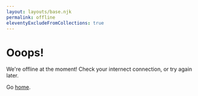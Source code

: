 ```yaml
---
layout: layouts/base.njk
permalink: offline
eleventyExcludeFromCollections: true
---
```

# Ooops!

We're offline at the moment! Check your internect connection, or try again later.

Go <a href="/">home</a>.

<!--

Read more: https://www.11ty.dev/docs/quicktips/not-found/

This will work for both GitHub pages and Netlify:

* https://help.github.com/articles/creating-a-custom-404-page-for-your-github-pages-site/
* https://www.netlify.com/docs/redirects/#custom-404

-->
